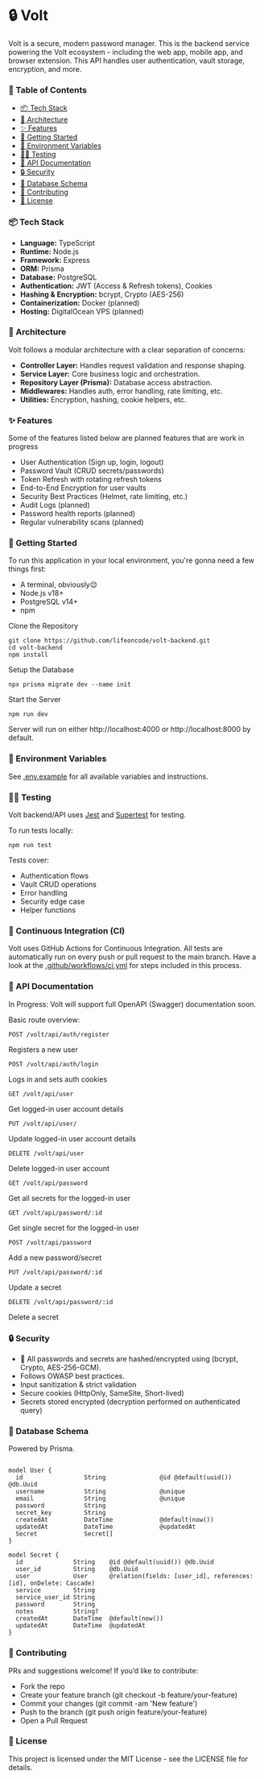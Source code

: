 # 🔒️ Volt

Volt is a secure, modern password manager. This is the backend service powering the Volt ecosystem - including the web app, mobile app, and browser extension. This API handles user authentication, vault storage, encryption, and more.

### 🧭 Table of Contents

- [📦️ Tech Stack](#️-tech-stack)
- [🧮 Architecture](#-architecture)
- [✨ Features](#-features)
- [🚀 Getting Started](#-getting-started)
- [🧪 Environment Variables](#-environment-variables)
- [👨‍🔬 Testing](#-testing)
- [📖 API Documentation](#-api-documentation)
- [🔒 Security](#-security)
- [🧬 Database Schema](#-database-schema)
- [🤝 Contributing](#-contributing)
- [📄 License](#-license)

### 📦️ Tech Stack

- **Language:** TypeScript
- **Runtime:** Node.js
- **Framework:** Express
- **ORM:** Prisma
- **Database:** PostgreSQL
- **Authentication:** JWT (Access & Refresh tokens), Cookies
- **Hashing & Encryption:** bcrypt, Crypto (AES-256)
- **Containerization:** Docker (planned)
- **Hosting:** DigitalOcean VPS (planned)

### 🧮 Architecture

Volt follows a modular architecture with a clear separation of concerns:

- **Controller Layer:** Handles request validation and response shaping.
- **Service Layer:** Core business logic and orchestration.
- **Repository Layer (Prisma):** Database access abstraction.
- **Middlewares:** Handles auth, error handling, rate limiting, etc.
- **Utilities:** Encryption, hashing, cookie helpers, etc.

### ✨ Features

Some of the features listed below are planned features that are work in progress

- User Authentication (Sign up, login, logout)
- Password Vault (CRUD secrets/passwords)
- Token Refresh with rotating refresh tokens
- End-to-End Encryption for user vaults
- Security Best Practices (Helmet, rate limiting, etc.)
- Audit Logs (planned)
- Password health reports (planned)
- Regular vulnerability scans (planned)

### 🚀 Getting Started

To run this application in your local environment, you're gonna need a few things first:

- A terminal, obviously😌
- Node.js v18+
- PostgreSQL v14+
- npm

Clone the Repository

```
git clone https://github.com/lifeoncode/volt-backend.git
cd volt-backend
npm install
```

Setup the Database

```
npx prisma migrate dev --name init
```

Start the Server

```
npm run dev
```

Server will run on either http://localhost:4000 or http://localhost:8000 by default.

### 🧪 Environment Variables

See [.env.example](.env.example) for all available variables and instructions.

### 👨‍🔬 Testing

Volt backend/API uses [Jest](https://jestjs.io/) and [Supertest](https://github.com/ladjs/supertest) for testing.

To run tests locally:

```
npm run test
```

Tests cover:

- Authentication flows
- Vault CRUD operations
- Error handling
- Security edge case
- Helper functions

### 🤖 Continuous Integration (CI)

Volt uses GitHub Actions for Continuous Integration. All tests are automatically run on every push or pull request to the main branch. Have a look at the [.github/workflows/ci.yml](.github/workflows/ci.yml) for steps included in this process.

### 📖 API Documentation

In Progress: Volt will support full OpenAPI (Swagger) documentation soon.

Basic route overview:

```
POST /volt/api/auth/register
```

Registers a new user

```
POST /volt/api/auth/login
```

Logs in and sets auth cookies

```
GET /volt/api/user
```

Get logged-in user account details

```
PUT /volt/api/user/
```

Update logged-in user account details

```
DELETE /volt/api/user
```

Delete logged-in user account

```
GET /volt/api/password
```

Get all secrets for the logged-in user

```
GET /volt/api/password/:id
```

Get single secret for the logged-in user

```
POST /volt/api/password
```

Add a new password/secret

```
PUT /volt/api/password/:id
```

Update a secret

```
DELETE /volt/api/password/:id
```

Delete a secret

### 🔒 Security

- 🔐 All passwords and secrets are hashed/encrypted using (bcrypt, Crypto, AES-256-GCM).
- Follows OWASP best practices.
- Input sanitization & strict validation
- Secure cookies (HttpOnly, SameSite, Short-lived)
- Secrets stored encrypted (decryption performed on authenticated query)

### 🧬 Database Schema

Powered by Prisma.

```prisma

model User {
  id                 String               @id @default(uuid()) @db.Uuid
  username           String               @unique
  email              String               @unique
  password           String
  secret_key         String
  createdAt          DateTime             @default(now())
  updatedAt          DateTime             @updatedAt
  Secret             Secret[]
}

model Secret {
  id              String    @id @default(uuid()) @db.Uuid
  user_id         String    @db.Uuid
  user            User      @relation(fields: [user_id], references: [id], onDelete: Cascade)
  service         String
  service_user_id String
  password        String
  notes           String?
  createdAt       DateTime  @default(now())
  updatedAt       DateTime  @updatedAt
}

```

### 🤝 Contributing

PRs and suggestions welcome! If you’d like to contribute:

- Fork the repo
- Create your feature branch (git checkout -b feature/your-feature)
- Commit your changes (git commit -am 'New feature')
- Push to the branch (git push origin feature/your-feature)
- Open a Pull Request

### 📄 License

This project is licensed under the MIT License - see the LICENSE file for details.
